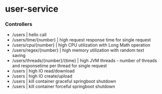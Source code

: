 # user-service

### Controllers

* /users | hello call
* /users/time/{number} | high request response time for single request
* /users/cpu/{number} | high CPU utilization with Long Math operation
* /users/regex/{number} | high memory utilization with random text saving
* /users/threads/{number}/{time} | high JVM threads - number of threads and responsetime per thread for single request
* /users | high IO read/download 
* /users | high IO create/upload
* /users | kill container graceful springboot shutdown
* /users | kill container forceful springboot shutdown
